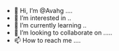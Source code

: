 - 👋 Hi, I’m @Avahg ....
- 👀 I’m interested in ..
- 🌱 I’m currently learning ..
- 💞️ I’m looking to collaborate on .....
- 📫 How to reach me ....

<!---
Avahg/Avahg is a ✨ special ✨ repository because its `README.md` (this file) appears on your GitHub profile.
You can click the Preview link to take a look at your changes.
--->
